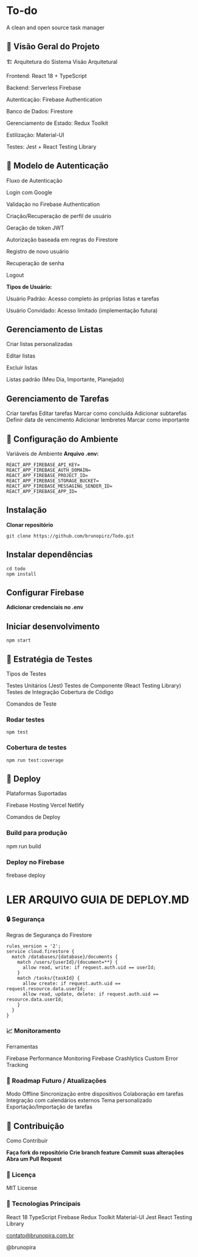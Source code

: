 # To-do
A clean and open source task manager

## 🎯 Visão Geral do Projeto

🏗️ Arquitetura do Sistema
Visão Arquitetural

Frontend: React 18 + TypeScript

Backend: Serverless Firebase

Autenticação: Firebase Authentication

Banco de Dados: Firestore

Gerenciamento de Estado: Redux Toolkit

Estilização: Material-UI

Testes: Jest + React Testing Library

                
## 🔐 Modelo de Autenticação
Fluxo de Autenticação

Login com Google

Validação no Firebase Authentication

Criação/Recuperação de perfil de usuário

Geração de token JWT

Autorização baseada em regras do Firestore

Registro de novo usuário

Recuperação de senha

Logout

**Tipos de Usuário:**

Usuário Padrão: Acesso completo às próprias listas e tarefas

Usuário Convidado: Acesso limitado (implementação futura)

## Gerenciamento de Listas

Criar listas personalizadas

Editar listas

Excluir listas

Listas padrão (Meu Dia, Importante, Planejado)

## Gerenciamento de Tarefas

Criar tarefas
Editar tarefas
Marcar como concluída
Adicionar subtarefas
Definir data de vencimento
Adicionar lembretes
Marcar como importante

## 🔧 Configuração do Ambiente
Variáveis de Ambiente
**Arquivo .env:**
```
REACT_APP_FIREBASE_API_KEY=
REACT_APP_FIREBASE_AUTH_DOMAIN=
REACT_APP_FIREBASE_PROJECT_ID=
REACT_APP_FIREBASE_STORAGE_BUCKET=
REACT_APP_FIREBASE_MESSAGING_SENDER_ID=
REACT_APP_FIREBASE_APP_ID=
```
                 
## Instalação
**Clonar repositório**
```
git clone https://github.com/brunopirz/Todo.git
```

## Instalar dependências
```
cd todo
npm install
```

## Configurar Firebase
**Adicionar credenciais no .env**

## Iniciar desenvolvimento
```
npm start
```

                
## 🧪 Estratégia de Testes
Tipos de Testes

Testes Unitários (Jest)
Testes de Componente (React Testing Library)
Testes de Integração
Cobertura de Código

Comandos de Teste
### Rodar testes
```
npm test
```

### Cobertura de testes
```
npm run test:coverage
```

                    
## 🚢 Deploy
Plataformas Suportadas

Firebase Hosting
Vercel
Netlify

Comandos de Deploy

### Build para produção
npm run build

### Deploy no Firebase
firebase deploy

# LER ARQUIVO GUIA DE DEPLOY.MD                           

                
### 🔒 Segurança
Regras de Segurança do Firestore

```
rules_version = '2';
service cloud.firestore {
  match /databases/{database}/documents {
    match /users/{userId}/{document=**} {
      allow read, write: if request.auth.uid == userId;
    }
    match /tasks/{taskId} {
      allow create: if request.auth.uid == request.resource.data.userId;
      allow read, update, delete: if request.auth.uid == resource.data.userId;
    }
  }
}
```
                    
                        
                    
                
### 📈 Monitoramento
Ferramentas

Firebase Performance Monitoring
Firebase Crashlytics
Custom Error Tracking

### 🔮 Roadmap Futuro / Atualizações

Modo Offline
Sincronização entre dispositivos
Colaboração em tarefas
Integração com calendários externos
Tema personalizado
Exportação/Importação de tarefas

## 👥 Contribuição
Como Contribuir

**Faça fork do repositório** 
**Crie branch feature**
**Commit suas alterações**
**Abra um Pull Request**

### 📄 Licença
MIT License

### 🚀 Tecnologias Principais

React 18
TypeScript
Firebase
Redux Toolkit
Material-UI
Jest
React Testing Library


contato@brunopira.com.br

@brunopira
